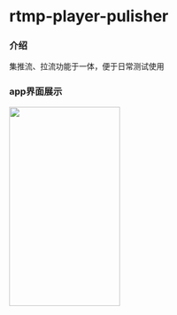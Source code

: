 # rtmp-player-pulisher

### 介绍
集推流、拉流功能于一体，便于日常测试使用

### app界面展示
<img src="https://i.loli.net/2020/03/15/ZvecDP5qYgHwaTi.png" width="200" height="360"/>
